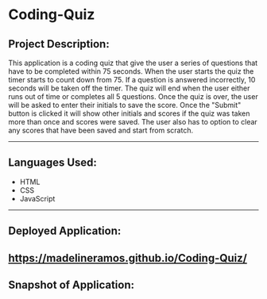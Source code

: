 # Coding-Quiz

## Project Description:

This application is a coding quiz that give the user a series of questions that have to be completed within 75 seconds. When the user starts the quiz the timer starts to count down from 75. If a question is answered incorrectly, 10 seconds will be taken off the timer. The quiz will end when the user either runs out of time or completes all 5 questions. Once the quiz is over, the user will be asked to enter their initials to save the score. Once the "Submit" button is clicked it will show other initials and scores if the quiz was taken more than once and scores were saved. The user also has to option to clear any scores that have been saved and start from scratch.

---

## Languages Used:

- HTML
- CSS
- JavaScript

---

## Deployed Application:

## https://madelineramos.github.io/Coding-Quiz/

## Snapshot of Application:

